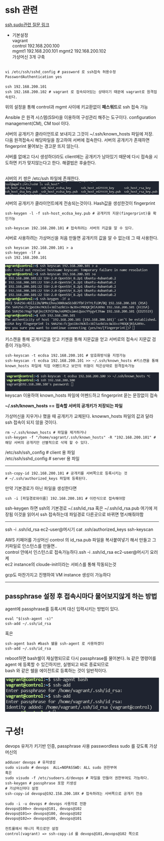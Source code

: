 # ssh 관련   
[ssh,sudo관련 질문 링크](https://github.com/HEONPOLI/Ansible-lecture-note/blob/master/%EA%B0%95%EC%9D%98%EB%85%B8%ED%8A%B8/SSH%EB%B0%8Fsudo%20%EA%B4%80%EB%A0%A8.md)

* 기본설정   
  vagrant   
  control 192.168.200.100   
  mgmt1 192.168.200.101
  mgmt2 192.168.200.102    
  가상머신 3개 구축
```

vi /etc/ssh/sshd_config # password 로 ssh접속 허용수정
PasswordAuthentication yes 

ssh 192.168.200.101
ssh 192.168.200.102 # vagrant 로 접속되어있는 상태이기 때문에 vagrant로 원격접속된다. 
```
위의 설정을 통해 control과 mgmt 사이에 키교환없이 **패스워드**로 ssh 접속 가능        

Ansible 은 원격 시스템(SSH)을 이용하여 구성관리 해주는 도구이다. configuration management(CM), CM tool 이다.          

서버의 공개키가 클라이언트로 보내지고 그것이 ~/.ssh/known_hosts 파일에 저장.   
다음 원격접속시 해당파일을 참고하여 서버에 접속한다. 서버의 공개키가 존재하면 fingerprint 물어보는 경고문 뜨지 않는다.     

서버를 없애고 다시 생성하더라도 client에는 공개키가 남아있기 때문에 다시 접속을 시도하면 키가 맞지않는다고 한다. 해결법은 후술한다.

\
서버의 키 쌍은 /etc/ssh 파일에 존재한다. 
<img src="image/20210726111131.png">

서버의 공개키가 클라이언트에게 전송되는것이다. Hash값을 생성한것이 fingerprint         
```
ssh-keygen -l -f ssh-host_ecdsa_key.pub # 공개키의 지문(fingerprint)을 확인가능
```
```
ssh-keyscan 192.168.200.101 # 접속하려는 서버의 키값을 알 수 있다.
```
서버로 사용하려는 가상머신을 처음 만들면 공개키의 값을 알 수 없는데 그 때 사용한다.   

```
ssh keyscan 192.168.200.101 > a
ssh-keygen -lf a
ssh 192.168.200.101 
```
<img src="image/20210726112456.png">         

키스캔을 통해 공개키값을 얻고 키젠을 통해 지문값을 얻고 서버로의 접속시 지문값 검증이 가능하다.
```
ssh-keyscan -t ecdsa 192.168.200.101 # 암호화방식을 지정가능
ssh-keyscan -t ecdsa 192.168.200.101 >> ~/.ssh/known_hosts #키스캔을 통해 known_hosts 파일에 직접 어펜드하고 보안의 위혐이 적은상태로 원격접속가능
```
<img src="imgae/../image/20210726113543.png">
keyscan 이용하여 known_hosts 파일에 어펜드하고 fingerprint 묻는 문장없이 접속   

**~/.ssh/known_hosts == 접속할 서버의 공개키가 저장되는 파일**    

가상머신을 지우거나 했을 때 공개키가 교체된다. knowwn_hosts 파일의 값과 달라 ssh 접속이 되지 않을 것이다.
```
rm ~/.ssh/known_hosts # 파일을 제거하거나 
ssh-keygen -f "/home/vagrant/.ssh/known_hosts" -R "192.168.200.101" # 해당 서버의 공개키만 선별적으로 삭제 할 수 있다.
```

/etc/ssh/ssh_config # client 용 파일       
/etc/ssh/sshd_config # server 용 파일         

---

```
ssh-copy-id 192.168.200.101 # 공개키를 서버쪽으로 등록시키는 것
# ~/.ssh/authorized_keys 파일에 등록된다. 
```

만약 기본경로가 아닌 파일을 생성한다면
```
ssh -i [파일경로와이름] 192.168.200.101 # 이런식으로 접속해야함
```
ssh-keygen 하면 ssh의 기본경로 ~/.ssh/id_rsa 혹은 ~/.ssh/id_rsa.pub 여기에 저장됨 이것을 읽어서 ssh 접속하는데 파일경로 다른곳으로 바뀌면 명시해줘야함

---
ssh -i .ssh/id_rsa ec2-user@머시기
cat .ssh/authorized_keys
ssh-keyscan

AWS 키페어를 가상머신 control 의 id_rsa.pub 파일을 복사붙여넣기 해서 만들고 그 키파일로 인스턴스를 만들면..   
control 안에서 인스턴스로 접속가능하다.ssh -i .ssh/id_rsa ec2-user@머시기 요러케   
ec2 instance의 cloude-init이라는 서비스를 통해 작동되는것

gcp도 마찬가지고 진행하여 VM instance 생성이 가능하다


---

## passphrase 설정 후 접속시마다 물어보지않게 하는 방법        

agent에 passphrase를 등록시켜 대신 입력시키는 방법이 있다.
```
eval "$(ssh-agent -s)"
ssh-add ~/.ssh/id_rsa
```
혹은
```
ssh-agent bash #bash 쉘을 ssh-agent 로 사용하겠다
ssh-add ~/.ssh/id_rsa
```
reboot하면 bash쉘이 재실행되므로 다시 passphrase를 물어본다. 
ls 같은 명령어를 agent 에 등록할 수 있긴하지만, 실행되고 바로 종료되므로   
bash 와 같은 쉘을 에이전트로 등록하는 것이 일반적이다.   

<img src="image/20210726154153.png">



# 구성!
devops 유저가 키기반 인증, passphrase 사용 passwordless sudo 를 갖도록
가상머신의 
```
adduser devops # 유저생성
sudo visudo # devops  ALL=NOPASSWD: ALL sudo 권한부여
혹은
sudo visudo -f /etc/sudoers.d/devops # 파일을 만들어 권한부여도 가능하다.
ssh-keygen # passphrase 포함 키생성
# 가상머신마다 설정
ssh-copy-id devops@192.158.200.10X # 접속하려는 서버쪽으로 공개키 전송

sudo -i -u devops # devops 사용자로 전환
devops@100=> devops@101, devops@102
devops@101=> devops@100, devops@102
devops@102=> devops@100, devops@101

컨트롤에서 매니지 쪽으로만 설정
control(vagrant) => ssh-copy-id 를 devops@101,devops@102 쪽으로 
```